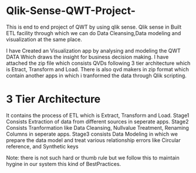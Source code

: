 # Qlik-Sense-QWT-Project-
This is end to end project of QWT by using qlik sense. Qlik sense in Built ETL facility through which we can do Data Cleansing,Data modeling  and visualization at the same place.

I have Created an Visualization app by analysing and modeling the QWT DATA  Which draws the insight for business decision making.
I have attached the zip file which consists QVDs following  3 tier architecture which is Etract, Transform and Load. 
There is also qvd makers in zip format which contain another apps in which i tranformed the data through Qlik scripting.

# **3 Tier Architecture**
It contains the process of ETL which is Extract, Transform and Load.
Stage1 Consists Extraction of data from different sources in seperate apps.
Stage2 Consists Tranformation like Data Cleansing, Nullvalue Treatment, Renaming Columns in seperate apps.
Stage3 consists Data Modeling in which we prepare the data model and treat various relationship errors like Circular reference, and Synthetic keys 

Note: there is not such hard or thumb rule but we follow this to maintain hygine in our system this kind of BestPractices. 

